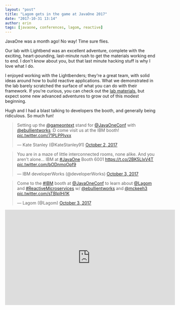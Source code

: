 ```yaml
---
layout: "post"
title: "Lagom gets in the game at JavaOne 2017"
date: "2017-10-31 13:14"
author: erin
tags: [javaone, conferences, lagom, reactive]
---
```

JavaOne was a month ago! No way! Time sure flies. 

Our lab with Lightbend was an excellent adventure, complete with the exciting, heart-pounding, last-minute rush to get the materials working end to end. I don't know about you, but that last minute hacking stuff is why I love what I do. 

I enjoyed working with the Lightbenders; they're a great team, with solid ideas around how to build reactive applications. What we demonstrated in the lab barely scratched the surface of what you can do with their framework. If you're curious, you can check out the [lab materials](https://github.com/lagom/lagom-gameon-maven-archetype), but expect some new advanced adventures to grow out of this modest beginning.

Hugh and I had a blast talking to developers the booth, and generally being ridiculous. So much fun! 

<div class="flex-media">
<div class="item">
<blockquote class="twitter-tweet" data-lang="en" style="max-width: 80%"><p lang="en" dir="ltr">Setting up the <a href="https://twitter.com/gameontext?ref_src=twsrc%5Etfw">@gameontext</a> stand for <a href="https://twitter.com/JavaOneConf?ref_src=twsrc%5Etfw">@JavaOneConf</a> with <a href="https://twitter.com/ebullientworks?ref_src=twsrc%5Etfw">@ebullientworks</a> :D come visit us at the IBM booth! <a href="https://t.co/71PLPPIvxx">pic.twitter.com/71PLPPIvxx</a></p>&mdash; Kate Stanley (@KateStanley91) <a href="https://twitter.com/KateStanley91/status/914889374629732352?ref_src=twsrc%5Etfw">October 2, 2017</a></blockquote>
</div>
<div class="item">
<blockquote class="twitter-tweet" data-lang="en"><p lang="en" dir="ltr">You are in a maze of little interconnected rooms, none alike. And you aren&#39;t alone... IBM at <a href="https://twitter.com/hashtag/JavaOne?src=hash&amp;ref_src=twsrc%5Etfw">#JavaOne</a> Booth 6001 <a href="https://t.co/2BK5LlxV4T">https://t.co/2BK5LlxV4T</a> <a href="https://t.co/bODnmoOpf9">pic.twitter.com/bODnmoOpf9</a></p>&mdash; IBM developerWorks (@developerWorks) <a href="https://twitter.com/developerWorks/status/915049127754551296?ref_src=twsrc%5Etfw">October 3, 2017</a></blockquote>
</div>
<div class="item">
<blockquote class="twitter-tweet" data-lang="en"><p lang="en" dir="ltr">Come to the <a href="https://twitter.com/hashtag/IBM?src=hash&amp;ref_src=twsrc%5Etfw">#IBM</a> booth at <a href="https://twitter.com/JavaOneConf?ref_src=twsrc%5Etfw">@JavaOneConf</a> to learn about <a href="https://twitter.com/Lagom?ref_src=twsrc%5Etfw">@Lagom</a> and <a href="https://twitter.com/hashtag/ReactiveMicroservices?src=hash&amp;ref_src=twsrc%5Etfw">#ReactiveMicroservices</a> w/ <a href="https://twitter.com/ebullientworks?ref_src=twsrc%5Etfw">@ebullientworks</a> and <a href="https://twitter.com/mckeeh3?ref_src=twsrc%5Etfw">@mckeeh3</a> <a href="https://t.co/sTBIpIHi1K">pic.twitter.com/sTBIpIHi1K</a></p>&mdash; Lagom (@Lagom) <a href="https://twitter.com/Lagom/status/915265418377310209?ref_src=twsrc%5Etfw">October 3, 2017</a></blockquote>
</div>
<div class="item">
<div class="video"><iframe width="560" height="315" src="https://www.youtube.com/embed/sPD8_r25GiQ" frameborder="0" allowfullscreen></iframe></div>
</div>
</div>
<script async src="https://platform.twitter.com/widgets.js" charset="utf-8"></script>
